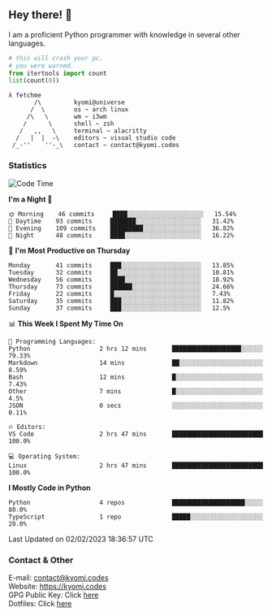 ## Hey there! 👋
I am a proficient Python programmer with knowledge in several other languages.

```py
# this will crash your pc.
# you were warned.
from itertools import count
list(count(0))
```

```
λ fetchme
       /\         kyomi@universe
      /  \        os ~ arch linux
     /\   \       wm ~ i3wm
    /      \      shell ~ zsh
   /   ,,   \     terminal ~ alacritty
  /   |  |  -\    editors ~ visual studio code
 /_-''    ''-_\   contact ~ contact@kyomi.codes
```

### Statistics
<!--START_SECTION:waka-->
![Code Time](http://img.shields.io/badge/Code%20Time-153%20hrs%2042%20mins-blue)

**I'm a Night 🦉** 

```text
🌞 Morning    46 commits     ████░░░░░░░░░░░░░░░░░░░░░   15.54% 
🌆 Daytime    93 commits     ███████░░░░░░░░░░░░░░░░░░   31.42% 
🌃 Evening    109 commits    █████████░░░░░░░░░░░░░░░░   36.82% 
🌙 Night      48 commits     ████░░░░░░░░░░░░░░░░░░░░░   16.22%

```
📅 **I'm Most Productive on Thursday** 

```text
Monday       41 commits     ███░░░░░░░░░░░░░░░░░░░░░░   13.85% 
Tuesday      32 commits     ██░░░░░░░░░░░░░░░░░░░░░░░   10.81% 
Wednesday    56 commits     ████░░░░░░░░░░░░░░░░░░░░░   18.92% 
Thursday     73 commits     ██████░░░░░░░░░░░░░░░░░░░   24.66% 
Friday       22 commits     █░░░░░░░░░░░░░░░░░░░░░░░░   7.43% 
Saturday     35 commits     ███░░░░░░░░░░░░░░░░░░░░░░   11.82% 
Sunday       37 commits     ███░░░░░░░░░░░░░░░░░░░░░░   12.5%

```


📊 **This Week I Spent My Time On** 

```text
💬 Programming Languages: 
Python                   2 hrs 12 mins       ███████████████████░░░░░░   79.33% 
Markdown                 14 mins             ██░░░░░░░░░░░░░░░░░░░░░░░   8.59% 
Bash                     12 mins             █░░░░░░░░░░░░░░░░░░░░░░░░   7.43% 
Other                    7 mins              █░░░░░░░░░░░░░░░░░░░░░░░░   4.5% 
JSON                     0 secs              ░░░░░░░░░░░░░░░░░░░░░░░░░   0.11%

🔥 Editors: 
VS Code                  2 hrs 47 mins       █████████████████████████   100.0%

💻 Operating System: 
Linux                    2 hrs 47 mins       █████████████████████████   100.0%

```

**I Mostly Code in Python** 

```text
Python                   4 repos             ████████████████████░░░░░   80.0% 
TypeScript               1 repo              █████░░░░░░░░░░░░░░░░░░░░   20.0%

```



 Last Updated on 02/02/2023 18:36:57 UTC
<!--END_SECTION:waka-->

### Contact & Other
E-mail: contact@kyomi.codes<br>
Website: https://kyomi.codes<br>
GPG Public Key: Click [here](https://github.com/bitterteriyaki.gpg)<br>
Dotfiles: Click [here](https://github.com/bitterteriyaki/dotfiles)

